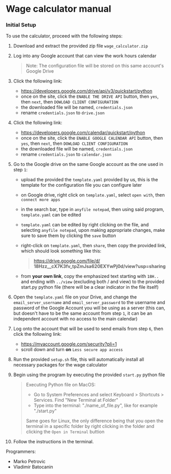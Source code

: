 # Wage calculator manual

### Initial Setup

To use the calculator, proceed with the following steps:

1. Download and extract the provided zip file `wage_calculator.zip`

2. Log into any Google account that can view the work hours calendar

   > Note: The configuration file will be stored on this same account's Google Drive

3. Click the following link:

   - https://developers.google.com/drive/api/v3/quickstart/python
   - once on the site, click the `ENABLE THE DRIVE API` button, then `yes`, then `next`, then `DOWLOAD CLIENT CONFIGURATION`
   - the downloaded file will be named, `credentials.json`
   - rename  `credentials.json` to `drive.json`

4. Click the following link:

   - https://developers.google.com/calendar/quickstart/python
   - once on the site, click the `ENABLE GOOGLE CALENDAR API` button, then `yes`, then `next`, then `DOWLOAD CLIENT CONFIGURATION`
   - the downloaded file will be named, `credentials.json`
   - rename  `credentials.json` to `calendar.json`

5. Go to the Google drive on the same Google account as the one used in step `1`:

   - upload the provided the `template.yaml` provided by us, this is the template for the configuration file you can configure later

   - on Google drive, right click on `template.yaml`, select `open with`, then `connect more apps`

   - in the search bar, type in `anyfile notepad`, then using said program, `template.yaml` can be edited

   - `template.yaml` can be edited by right clicking on the file, and selecting  `anyfile notepad`, upon making appropriate changes, make sure to save them by clicking the `save` button

   - right-click on `template.yaml`, then `share`, then copy the provided link, which should look something like this:

     > https://drive.google.com/file/d/ **18Hzz__cX7K3fv_tpZmJsa620EXYwPj0d/view?usp=sharing**

   - from **your own link**, copy the emphasized text starting with `18H..` and ending with `../view` (excluding both / and view) to the provided start.py python file (there will be a clear indicator in the file itself)

     

6. Open the `template.yaml` file on your Drive, and change the `email_server_username` and `email_server_password` to the username and password of the Google Account you will be using as a server (this can, but doesn't have to be the same account from step `1`, it can be an independent account with no access to the main calendar)


7. Log onto the account that will be used to send emails from step `6`, then click the following link:
   - https://myaccount.google.com/security?pli=1
   - scroll down and turn **on** `Less secure app access`

8. Run the provided `setup.sh` file, this will automatically install all necessary packages for the wage calculator

9. Begin using the program by executing the provided `start.py` python file

   >Executing Python file on MacOS: 
   >
   >- Go to System Preferences and select Keyboard > Shortcuts > Services. Find "New Terminal at Folder"
   >- Type into the terminal: "./name_of_file.py", like for example "./start.py"
   >
   >
   >Same goes for Linux, the only difference being that you open the terminal in a specific folder by right clicking in the folder and clicking the `Open in Terminal` buttion

10. Follow the instructions in the terminal.

Programmers:

- Marko Petrovic
- Vladimir Batocanin

